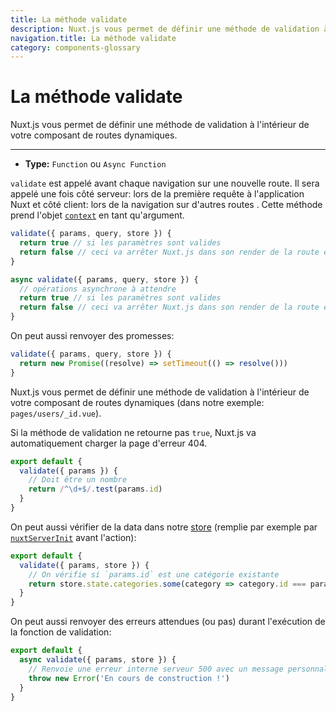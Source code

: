 ```yaml
---
title: La méthode validate
description: Nuxt.js vous permet de définir une méthode de validation à l'intérieur de votre composant de routes dynamiques.
navigation.title: La méthode validate
category: components-glossary
---
```

# La méthode validate

Nuxt.js vous permet de définir une méthode de validation à l'intérieur de votre composant de routes dynamiques.

---

- **Type:** `Function` ou `Async Function`

`validate` est appelé avant chaque navigation sur une nouvelle route. Il sera appelé une fois côté serveur: lors de la première requête à l'application Nuxt et côté client: lors de la navigation sur d'autres routes . Cette méthode prend l'objet [`context`](/docs/internals-glossary/context) en tant qu'argument.

```js
validate({ params, query, store }) {
  return true // si les paramètres sont valides
  return false // ceci va arrêter Nuxt.js dans son render de la route et afficher la page d'erreur
}
```

```js
async validate({ params, query, store }) {
  // opérations asynchrone à attendre
  return true // si les paramètres sont valides
  return false // ceci va arrêter Nuxt.js dans son render de la route et afficher la page d'erreur
}
```

On peut aussi renvoyer des promesses:

```js
validate({ params, query, store }) {
  return new Promise((resolve) => setTimeout(() => resolve()))
}
```

Nuxt.js vous permet de définir une méthode de validation à l'intérieur de votre composant de routes dynamiques (dans notre exemple: `pages/users/_id.vue`).

Si la méthode de validation ne retourne pas `true`, Nuxt.js va automatiquement charger la page d'erreur 404.

```js
export default {
  validate({ params }) {
    // Doit être un nombre
    return /^\d+$/.test(params.id)
  }
}
```

On peut aussi vérifier de la data dans notre [store](/docs/directory-structure/store) (remplie par exemple par [`nuxtServerInit`](/docs/directory-structure/store#the-nuxtserverinit-action) avant l'action):

```js
export default {
  validate({ params, store }) {
    // On vérifie si `params.id` est une catégorie existante
    return store.state.categories.some(category => category.id === params.id)
  }
}
```

On peut aussi renvoyer des erreurs attendues (ou pas) durant l'exécution de la fonction de validation:

```js
export default {
  async validate({ params, store }) {
    // Renvoie une erreur interne serveur 500 avec un message personnalisé
    throw new Error('En cours de construction !')
  }
}
```
